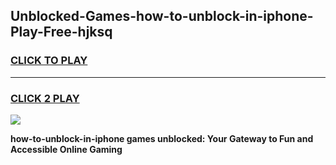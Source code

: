 
## Unblocked-Games-how-to-unblock-in-iphone-Play-Free-hjksq
<h3>
<a href="https://premium76.site?title=how-to-unblock-in-iphone&ref=21A">CLICK TO PLAY</a></h3>
<hr>

<h3>
<a href="https://premium76.site?title=how-to-unblock-in-iphone&ref=21A">CLICK 2 PLAY</a>
  
</h3>

<a href="https://premium76.site?title=how-to-unblock-in-iphone&ref=21A"><img src="https://clearcache.store/games.png"></a>


**how-to-unblock-in-iphone games unblocked: Your Gateway to Fun and Accessible Online Gaming**
